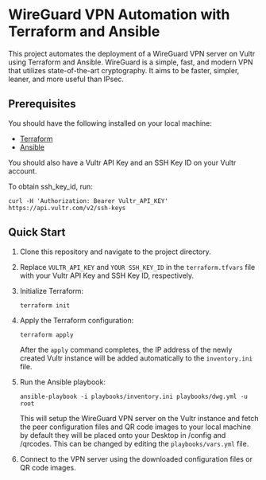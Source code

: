 # WireGuard VPN Automation with Terraform and Ansible

This project automates the deployment of a WireGuard VPN server on Vultr using Terraform and Ansible. WireGuard is a simple, fast, and modern VPN that utilizes state-of-the-art cryptography. It aims to be faster, simpler, leaner, and more useful than IPsec.

## Prerequisites

You should have the following installed on your local machine:

- [Terraform](https://www.terraform.io/downloads.html)
- [Ansible](https://docs.ansible.com/ansible/latest/installation_guide/intro_installation.html)

You should also have a Vultr API Key and an SSH Key ID on your Vultr account.

To obtain ssh_key_id, run:
```
curl -H 'Authorization: Bearer Vultr_API_KEY' https://api.vultr.com/v2/ssh-keys
```

## Quick Start

1. Clone this repository and navigate to the project directory.

2. Replace `VULTR_API_KEY` and `YOUR SSH_KEY_ID` in the `terraform.tfvars` file with your Vultr API Key and SSH Key ID, respectively.

3. Initialize Terraform:

   ```
   terraform init
   ```

4. Apply the Terraform configuration:

   ```
   terraform apply
   ```

   After the `apply` command completes, the IP address of the newly created Vultr instance will be added automatically to the `inventory.ini` file.

5. Run the Ansible playbook:

   ```
   ansible-playbook -i playbooks/inventory.ini playbooks/dwg.yml -u root
   ```

   This will setup the WireGuard VPN server on the Vultr instance and fetch the peer configuration files and QR code images to your local machine by default they will be placed onto your Desktop in /config and /qrcodes. This can be changed by editing the `playbooks/vars.yml` file.

6. Connect to the VPN server using the downloaded configuration files or QR code images.
